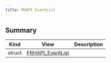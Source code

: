 ```yaml
---
title: RHAPI_EventList
---
```


## Summary
| Kind | View | Description |
|------|------|-------------|
|struct|[FRHAPI_EventList](/unreal-plugins/all/structfrhapi__eventlist/#structFRHAPI__EventList)||
